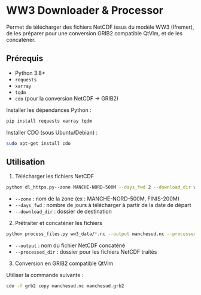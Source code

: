 # WW3 Downloader & Processor

Permet de télécharger des fichiers NetCDF issus du modèle WW3 (Ifremer), de les préparer pour une conversion GRIB2 compatible QtVlm, et de les concaténer.

## Prérequis

- Python 3.8+
- `requests`
- `xarray`
- `tqdm`
- `cdo` (pour la conversion NetCDF → GRIB2)

Installer les dépendances Python :

```bash
pip install requests xarray tqdm
```

Installer CDO (sous Ubuntu/Debian) :

```bash
sudo apt-get install cdo
```

## Utilisation

1. Télécharger les fichiers NetCDF

```bash
python dl_https.py--zone MANCHE-NORD-500M --days_fwd 2 --download_dir ww3_data
```

- `--zone` : nom de la zone (ex : MANCHE-NORD-500M, FINIS-200M)
- `--days_fwd` : nombre de jours à télécharger à partir de la date de départ
- `--download_dir` : dossier de destination

2. Prétraiter et concaténer les fichiers

```bash
python process_files.py ww3_data/*.nc --output manchesud.nc --processed_dir processed_nc

```

- `--output` : nom du fichier NetCDF concaténé
- `--processed_dir` : dossier pour les fichiers NetCDF traités

3. Conversion en GRIB2 compatible QtVlm

Utiliser la commande suivante :

```bash
cdo -f grb2 copy manchesud.nc manchesud.grb2
```
